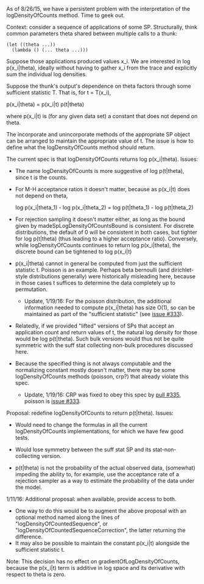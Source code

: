 As of 8/26/15, we have a persistent problem with the interpretation of
the logDensityOfCounts method.  Time to geek out.

Context: consider a sequence of applications of some SP.
Structurally, think common parameters theta shared between multiple
calls to a thunk:

```
(let ((theta ...))
  (lambda () (... theta ...)))
```

Suppose those applications produced values x_i.  We are interested in
log p(x_i|theta), ideally without having to gather x_i from the trace
and explicitly sum the individual log densities.

Suppose the thunk's output's dependence on theta factors through some
sufficient statistic T.  That is, for t = T(x_i),

  p(x_i|theta) = p(x_i|t) p(t|theta)

where p(x_i|t) is (for any given data set) a constant that does not
depend on theta.

The incorporate and unincorporate methods of the appropriate SP object
can be arranged to maintain the appropriate value of t.  The issue
is how to define what the logDensityOfCounts method should return.

The current spec is that logDensityOfCounts returns log p(x_i|theta).
Issues:

- The name logDensityOfCounts is more suggestive of log p(t|theta),
  since t is the counts.

- For M-H acceptance ratios it doesn't matter, because as p(x_i|t)
  does not depend on theta,

    log p(x_i|theta_1) - log p(x_i|theta_2)
    = log p(t|theta_1) - log p(t|theta_2)

- For rejection sampling it doesn't matter either, as long as the
  bound given by madeSpLogDensityOfCountsBound is consistent.  For
  discrete distributions, the default of 0 will be consistent in both
  cases, but tighter for log p(t|theta) (thus leading to a higher
  acceptance ratio).  Conversely, while logDensityOfCounts continues
  to return log p(x_i|theta), the discrete bound can be tightened to
  log p(x_i|t)

- p(x_i|theta) cannot in general be computed from just the sufficient
  statistic t.  Poisson is an example.  Perhaps beta bernoulli (and
  dirichlet-style distributions generally) were historically
  misleading here, because in those cases t suffices to determine the
  data completely up to permutation.

  - Update, 1/19/16: For the poisson distribution, the additional
    information needed to compute p(x_i|theta) has size O(1), so can
    be maintained as part of the "sufficient statistic" (see [issue
    #333](https://github.com/probcomp/Venturecxx/issues/333)).

- Relatedly, if we provided "lifted" versions of SPs that accept an
  application count and return values of t, the natural log density
  for those would be log p(t|theta).  Such bulk versions would thus
  not be quite symmetric with the suff stat collecting non-bulk
  procedures discussed here.

- Because the specified thing is not always computable and the
  normalizing constant mostly doesn't matter, there may be some
  logDensityOfCounts methods (poisson, crp?) that already violate this
  spec.

  - Update, 1/19/16: CRP was fixed to obey this spec by
    [pull #335](https://github.com/probcomp/Venturecxx/pull/335), poisson
    is [issue #333](https://github.com/probcomp/Venturecxx/issues/333).

Proposal: redefine logDensityOfCounts to return p(t|theta).  Issues:

- Would need to change the formulas in all the current
  logDensityOfCounts implementations, for which we have few good
  tests.

- Would lose symmetry between the suff stat SP and its
  stat-non-collecting version.

- p(t|theta) is not the probability of the actual observed data,
  (somewhat) impeding the ability to, for example, use the acceptance
  rate of a rejection sampler as a way to estimate the probability of
  the data under the model.

1/11/16: Additional proposal: when available, provide access to both.
- One way to do this would be to augment the above proposal with an
  optional method named along the lines of
  "logDensityOfCountedSequence", or
  "logDensityOfCountedSequenceCorrection", the latter returning the
  difference.
- It may also be possible to maintain the constant p(x_i|t) alongside
  the sufficient statistic t.

Note: This decision has no effect on gradientOfLogDensityOfCounts,
because the p(x_i|t) term is additive in log space and its derivative
with respect to theta is zero.

